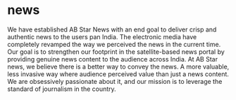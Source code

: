 # news
We have established AB Star News with an end goal to deliver crisp and authentic news to the users pan India. The electronic media have completely revamped the way we perceived the news in the current time. Our goal is to strengthen our footprint in the satellite-based news portal by providing genuine news content to the audience across India.  At AB Star news, we believe there is a better way to convey the news. A more valuable, less invasive way where audience perceived value than just a news content. We are obsessively passionate about it, and our mission is to leverage the standard of journalism in the country.
